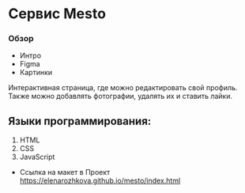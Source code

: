 # Сервис Mesto 

### Обзор
* Интро
* Figma
* Картинки

Интерактивная страница, где можно редактировать свой профиль. Также можно добавлять фотографии, удалять их и ставить лайки.

## Языки программирования:
1. HTML
2. CSS
3. JavaScript

* Ссылка на макет в Проект https://elenarozhkova.github.io/mesto/index.html
